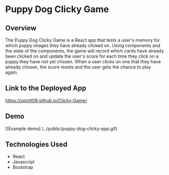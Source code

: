 # Puppy Dog Clicky Game

## Overview 
The Puppy Dog Clicky Game is a React app that tests a user's memory for which puppy images they have already clicked on. Using components and the state of the components, the game will record which cards have already been clicked on and update the user's score for each time they click on a puppy they have not yet chosen. When a user clicks on one that they have already chosen, the score resets and the user gets the chance to play again. 

## Link to the Deployed App
https://sstott09.github.io/Clicky-Game/

## Demo
![Example demo] (../public/puppy-dog-clicky-app.gif)

## Technologies Used
* React
* Javascript
* Bootstrap 